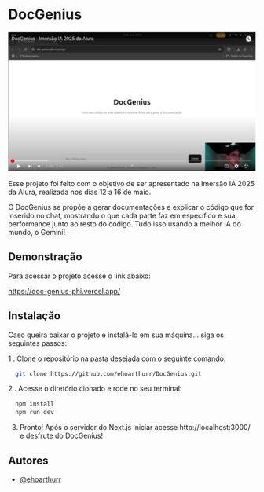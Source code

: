 
# DocGenius

[![Assista o vídeo!](https://raw.githubusercontent.com/ehoarthurr/DocGenius/refs/heads/main/public/image.png)](https://youtu.be/v663O19Dw-s)

Esse projeto foi feito com o objetivo de ser apresentado na Imersão IA 2025 da Alura, realizada nos dias 12 a 16 de maio.

O DocGenius se propõe a gerar documentações e explicar o código que for inserido no chat, mostrando o que cada parte faz em específico e sua performance junto ao resto do código. Tudo isso usando a melhor IA do mundo, o Gemini!



## Demonstração

Para acessar o projeto acesse o link abaixo:

https://doc-genius-phi.vercel.app/

## Instalação

Caso queira baixar o projeto e instalá-lo em sua máquina... siga os seguintes passos:

1 . Clone o repositório na pasta desejada com o seguinte comando:
```bash
  git clone https://github.com/ehoarthurr/DocGenius.git
```
2 . Acesse o diretório clonado e rode no seu terminal:
```bash
  npm install
  npm run dev
```
3. Pronto! Após o servidor do Next.js iniciar acesse http://localhost:3000/ e desfrute do DocGenius!
## Autores

- [@ehoarthurr](https://www.github.com/ehoarthurr)

